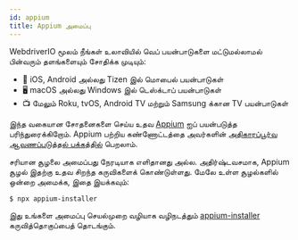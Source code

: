 ```yaml
---
id: appium
title: Appium அமைப்பு
---
```


WebdriverIO மூலம் நீங்கள் உலாவியில் வெப் பயன்பாடுகளை மட்டுமல்லாமல் பின்வரும் தளங்களையும் சோதிக்க முடியும்:

- 📱 iOS, Android அல்லது Tizen இல் மொபைல் பயன்பாடுகள்
- 🖥️ macOS அல்லது Windows இல் டெஸ்க்டாப் பயன்பாடுகள்
- 📺 மேலும் Roku, tvOS, Android TV மற்றும் Samsung க்கான TV பயன்பாடுகள்

இந்த வகையான சோதனைகளை செய்ய உதவ [Appium](https://appium.io/) ஐப் பயன்படுத்த பரிந்துரைக்கிறோம். Appium பற்றிய கண்ணோட்டத்தை அவர்களின் [அதிகாரப்பூர்வ ஆவணப்படுத்தல் பக்கத்தில்](https://appium.io/docs/en/2.0/intro/) பெறலாம்.

சரியான சூழலை அமைப்பது நேரடியாக எளிதானது அல்ல. அதிர்ஷ்டவசமாக, Appium சூழல் இதற்கு உதவ சிறந்த கருவிகளைக் கொண்டுள்ளது. மேலே உள்ள சூழல்களில் ஒன்றை அமைக்க, இதை இயக்கவும்:

```sh
$ npx appium-installer
```

இது உங்களை அமைப்பு செயல்முறை வழியாக வழிநடத்தும் [appium-installer](https://github.com/AppiumTestDistribution/appium-installer) கருவித்தொகுப்பைத் தொடங்கும்.